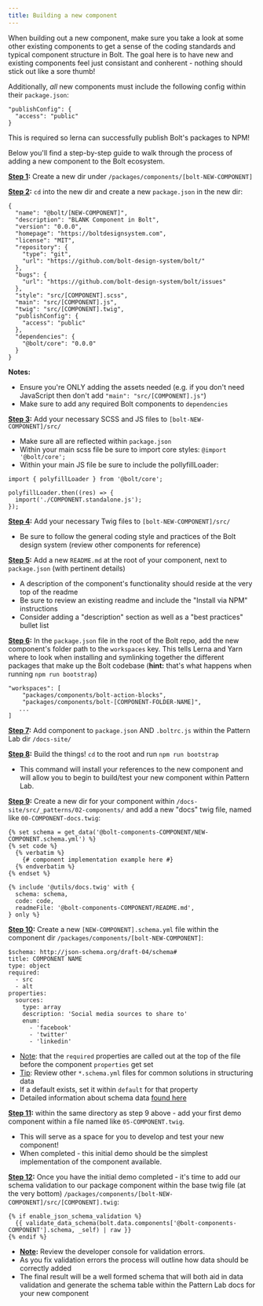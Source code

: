 ```yaml
---
title: Building a new component
---
```


When building out a new component, make sure you take a look at some other existing components to get a sense of the coding standards and typical component structure in Bolt. The goal here is to have new and existing components feel just consistant and conherent - nothing should stick out like a sore thumb!

Additionally, *all* new components must include the following config within their `package.json`:

```
"publishConfig": {
  "access": "public"
}
```

This is required so lerna can successfully publish Bolt's packages to NPM!


Below you'll find a step-by-step guide to walk through the process of adding a new component to the Bolt ecosystem.

**<u>Step 1</u>:**  Create a new dir under `/packages/components/[bolt-NEW-COMPONENT]`

**<u>Step 2</u>:** `cd` into the new dir and create a new `package.json` in the new dir:
```
{
  "name": "@bolt/[NEW-COMPONENT]",
  "description": "BLANK Component in Bolt",
  "version": "0.0.0",
  "homepage": "https://boltdesignsystem.com",
  "license": "MIT",
  "repository": {
    "type": "git",
    "url": "https://github.com/bolt-design-system/bolt/"
  },
  "bugs": {
    "url": "https://github.com/bolt-design-system/bolt/issues"
  },
  "style": "src/[COMPONENT].scss",
  "main": "src/[COMPONENT].js",
  "twig": "src/[COMPONENT].twig",
  "publishConfig": {
    "access": "public"
  },
  "dependencies": {
    "@bolt/core": "0.0.0"
  }
}
```
**Notes:**
- Ensure you're ONLY adding the assets needed (e.g. if you don't need JavaScript then don't add `"main": "src/[COMPONENT].js"`)
- Make sure to add any required Bolt components to `dependencies`

**<u>Step 3</u>:** Add your necessary SCSS and JS files to `[bolt-NEW-COMPONENT]/src/`

- Make sure all are reflected within `package.json`
- Within your main scss file be sure to import core styles: `@import '@bolt/core';`
- Within your main JS file be sure to include the pollyfillLoader:

```
import { polyfillLoader } from '@bolt/core';

polyfillLoader.then((res) => {
  import('./COMPONENT.standalone.js');
});
```

**<u>Step 4</u>:** Add your necessary Twig files to `[bolt-NEW-COMPONENT]/src/`

- Be sure to follow the general coding style and practices of the Bolt design system (review other components for reference)

**<u>Step 5</u>:** Add a new `README.md` at the root of your component, next to `package.json` (with pertinent details)

- A description of the component's functionality should reside at the very top of the readme
- Be sure to review an existing readme and include the "Install via NPM" instructions
- Consider adding a "description" section as well as a "best practices" bullet list

**<u>Step 6</u>:** In the `package.json` file in the root of the Bolt repo, add the new component's folder path to the `workspaces` key. This tells Lerna and Yarn where to look when installing and symlinking together the different packages that make up the Bolt codebase (**hint:** that's what happens when running `npm run bootstrap`)

```
"workspaces": [
    "packages/components/bolt-action-blocks",
    "packages/components/bolt-[COMPONENT-FOLDER-NAME]",
   ...
]
```

**<u>Step 7</u>:** Add component to `package.json` AND `.boltrc.js` within the Pattern Lab dir `/docs-site/`

**<u>Step 8</u>:** Build the things! `cd` to the root and run `npm run bootstrap`

- This command will install your references to the new component and will allow you to begin to build/test your new component within Pattern Lab.

**<u>Step 9</u>:** Create a new dir for your component within `/docs-site/src/_patterns/02-components/` and add a new "docs" twig file, named like `00-COMPONENT-docs.twig`:

```
{% set schema = get_data('@bolt-components-COMPONENT/NEW-COMPONENT.schema.yml') %}
{% set code %}
  {% verbatim %}
    {# component implementation example here #}
  {% endverbatim %}
{% endset %}

{% include '@utils/docs.twig' with {
  schema: schema,
  code: code,
  readmeFile: '@bolt-components-COMPONENT/README.md',
} only %}
```

**<u>Step 10</u>:** Create a new `[NEW-COMPONENT].schema.yml` file within the component dir `/packages/components/[bolt-NEW-COMPONENT]`:

```
$schema: http://json-schema.org/draft-04/schema#
title: COMPONENT NAME
type: object
required:
  - src
  - alt
properties:
  sources:
    type: array
    description: 'Social media sources to share to'
    enum:
      - 'facebook'
      - 'twitter'
      - 'linkedin'
``` 

- <u>Note</u>: that the `required` properties are called out at the top of the file before the component `properties` get set
- <u>Tip</u>: Review other `*.schema.yml` files for common solutions in structuring data
- If a default exists, set it within `default` for that property
- Detailed information about schema data [found here](https://spacetelescope.github.io/understanding-json-schema/)

**<u>Step 11</u>:** within the same directory as step 9 above - add your first demo component within a file named like `05-COMPONENT.twig`.

- This will serve as a space for you to develop and test your new component!
- When completed - this initial demo should be the simplest implementation of the component available.

**<u>Step 12</u>:** Once you have the initial demo completed - it's time to add our schema validation to our package component within the base twig file (at the very bottom) `/packages/components/[bolt-NEW-COMPONENT]/src/[COMPONENT].twig`:

```
{% if enable_json_schema_validation %}
  {{ validate_data_schema(bolt.data.components['@bolt-components-COMPONENT'].schema, _self) | raw }}
{% endif %}
```

- **<u>Note</u>:** Review the developer console for validation errors.
- As you fix validation errors the process will outline how data should be correctly added
- The final result will be a well formed schema that will both aid in data validation and generate the schema table within the Pattern Lab docs for your new component
